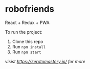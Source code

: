 # robofriends
React + Redux + PWA 

To run the project: 

1. Clone this repo
2. Run `npm install`
3. Run `npm start`

*visist https://zerotomastery.io/ for more*



